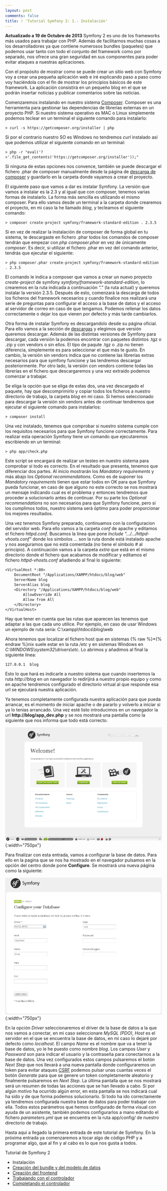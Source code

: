 ```yaml
---
layout: post
comments: false
title: ! 'Tutorial Symfony 2: 1.- Instalación'
---
```


**Actualizado a 19 de Octubre de 2013**
Symfony 2 es uno de los frameworks más usados para trabajar con PHP. Además de facilitarnos muchas cosas a los desarrolladores ya que contiene numerosos bundles (paquetes) que podemos usar tanto con todo el conjunto del framework como por separado, nos ofrece una gran seguridad en sus componentes para poder evitar ataques a nuestras aplicaciones.

Con el propósito de mostrar como se puede crear un sitio web con Symfony voy a crear una pequeña aplicación web e iré explicando paso a paso como voy haciéndola con el fin de mostrar los principios básicos de este framework. La aplicación consistirá en un pequeño blog en el que se podrán insertar noticias y publicar comentarios sobre las noticias.

<!--more-->

Comenzaremos instalando en nuestro sistema [Composer](http://getcomposer.org). Composer es una herramienta para gestionar las dependencias de librerias externas en un proyecto PHP. Si nuestro sistema operativo es MAC o Linux simplemente podemos teclear en un terminal el siguiente comando para instalarlo:

``` none
> curl -s https://getcomposer.org/installer | php
```

Si por el contrario nuestro SO es Windows no tendremos *curl* instalado así que podemos utilizar el siguiente comando en un terminal:

``` none
> php -r "eval('?>'.file_get_contents('https://getcomposer.org/installer'));"
```

Si ninguna de estas opciones nos convence, también se puede descargar el fichero .phar de composer manualmente desde la página de [descarga de composer](http://getcomposer.org/download/) y guardarlo en la carpeta donde vayamos a crear el proyecto.

El siguiente paso que vamos a dar es instalar Symfony. La versión que vamos a instalar es la 2.3 y al igual que con composer, tenemos varias formas de instalarlo. La forma más sencilla es utilizando el mismo composer. Para ello vamos desde un terminal a la carpeta donde crearemos el proyecto, en mi caso la he llamado *blog*, y tecleamos el siguiente comando:

``` none
> composer create-project symfony/framework-standard-edition . 2.3.5
```

Si en vez de realizar la instalación de composer de forma global en tu sistema, te descargaste en fichero .phar todos los comandos de composer tendrán que empezar con *php composer.phar* en vez de únicamente *composer*. Es decir, si utilizar el fichero .phar en vez del comando anterior, tendrás que ejecutar el siguiente:

``` none
> php composer.phar create-project symfony/framework-standard-edition . 2.3.5
```

El comando le indica a composer que vamos a crear un nuevo proyecto *create-project* de symfony *symfony/framework-standard-edition*, lo crearemos en la ruta indicada a continuación *"."* (la ruta actual) y queremos instalar la versión 2.3.5. Después de esto, comenzará la descarga de todos los ficheros del framework necesarios y cuando finalice nos realizará una serie de preguntas para configurar el acceso a la base de datos y el acceso al servidor de correo en caso de que tengamos. Podemos rellenar los datos correctamente o dejar los que vienen por defecto y más tarde cambiarlos.

Otra forma de instalar Symfony es descargandolo desde su página oficial. Para ello vamos a la sección de [descargas](http://symfony.com/download) y elegimos que versión queremos descargar. Además de las distintas versiones de Symfony para descargar, cada versión la podemos encontrar con paquetes distintos .tgz o .zip y con vendors o sin ellos. El tipo de paqute .tgz o .zip no tienen diferencia, simplemente es para seleccionar el que más te gusto. En cambio, la versión sin vendors indica que no contiene las librerías extras necesarios para que symfony funcione y las tendremos descargar posteriormente. Por otro lado, la versión con vendors contiene todas las librerías en el fichero que descargaremos y una vez extraido podemos comenzar a trabajar.

Se eliga la opción que se eliga de estas dos, una vez descargado el paquete, hay que descomprimirlo y copiar todos los ficheros a nuestro directorio de trabajo, la carpeta *blog* en mi caso. Si hemos seleccionado para descargar la versión sin vendors antes de continuar tendremos que ejecutar el siguiente comando para instalarlos:

``` none
> composer install
```

Una vez instalado, tenemos que comprobar si nuestro sistema cumple con los requisitos necesarios para que Symfony funcione correctamente. Para realizar esta operación Symfony tiene un comando que ejecutaremos escribiendo en un terminal:

``` none
> php app/check.php
```

Este script se encargará de realizar un testeo en nuestro sistema para comprobar si todo es correcto. En el resultado que presenta, tenemos que diferenciar dos partes. Al inicio mostrarán los *Mandatory requirements* y más abajo los *Optional recommendations*. Como es de suponer los *Mandatory requirements* tienen que estar todos en OK para que Symfony pueda funcionar, en caso de que alguno no este correcto se nos mostrará un mensaje indicando cual es el problema y entonces tendremos que proceder a solucionarlo antes de continuar. Por su parte los *Optional recommendations* no son necesarios para que Symfony funcione, pero si los cumplimos todos, nuestro sistema será óptimo para poder proporcionar los mejores resultados.

Una vez tenemos Symfony preparado, continuamos con la configuracion del servidor web. Para ello vamos a la carpeta *conf* de apache y editamos el fichero *httpd.conf*. Buscamos la línea que pone *Include ".../.../httpd-vhosts.conf"* donde los simbolos ... son la ruta donde está instalado apache  y nos aseguramos que no está comentada (no tiene el símbolo # al principio). A continuación vamos a la carpeta *extra* que está en el mismo directorio donde el fichero que acabamos de modificar y editamos el fichero *httpd-vhosts.conf* añadiendo al final lo siguiente:

``` none
<VirtualHost *:80>
    DocumentRoot "/Applications/XAMPP/htdocs/blog/web"
    ServerName blog
    ServerAlias blog
    <Directory "/Applications/XAMPP/htdocs/blog/web"
        AllowOverride All
        Allow from All
    </Directory>
</VirtualHost>
```

Hay que tener en cuenta que las rutas que aparecen las tenemos que adaptar a las que cada uno utilice. Por ejemplo, en caso de usar Windows un ejemplo de ruta sería: C:\\xampp\\htdocs\\blog\\web

Ahora tenemos que localizar el fichero host que en sistemas {% raw %}*{% endraw %}nix suele estar en la ruta */etc* y en sistemas Windows en *C:\\WINDOWS\\system32\\drivers\\etc*. Lo abrimos y añadimos al final la siguiente línea:

``` none
127.0.0.1  blog
```

Esto lo que hará es indicarle a nuestro sistema que cuando insertemos la ruta *http://blog* en un navegador lo redirijirá a nuestro propio equipo y como en apache tendremos configurado el directorio virtual al que responde esa url se ejecutará nuestra aplicación.

Ya tenemos completamente configurada nuestra aplicación para que pueda arrancar, es el momento de iniciar apache o de pararlo y volverlo a iniciar si ya lo tenias arrancado. Una vez esté listo introducimos en un navegador la url **http://blog/app_dev.php** y se nos mostrará una pantalla como la siguiente que nos informa que todo está correcto.

![Instalación de Symfony con éxito](/uploads/posts/images/symfony-installed.jpg){:width="750px"}

Para finalizar con esta entrada, vamos a configurar la base de datos. Para ello en la pagina que se nos ha mostrado en el navegador pulsamos en la opción del centro donde pone **Configure**. Se mostrará una nueva página como la siguiente:

![Pantalla configuración Symfony](/uploads/posts/images/symfony-configuration.jpg){:width="750px"}

En la opción *Driver* seleccionaremos el driver de la base de datos a la que nos vamos a conectar, en mi caso seleccionare *MySQL (PDO)*, *Host* es el servidor en el que se encuentra la base de datos, en mi caso lo dejaré por defecto como *localhost*. El campo *Name* es el nombre que va a tener la base de datos, yo le he puesto como nombre *blog*. Los campos *User* y *Password* son para indicar el usuario y la contraseña para conectarnos a la base de datos. Una vez configurados estos campos pulsaremos el botón *Next Step* que nos llevará a una nueva pantalla donde configuraremos un token para evitar ataques [CSRF](http://es.wikipedia.org/wiki/CSRF) podemos pulsar unas cuantas veces el botón *Generate* para que se genere un token completamente aleatorio y finalmente pulsaremos en *Next Step*. La última pantalla que se nos mostrará será un resumen de todas las acciones que se han llevado a cabo. Si por algún motivo ha ocurrido algún error, en esta pantalla se nos indicará cual ha sido y de que forma podemos solucionarlo. Si todo ha ido correctamente ya tendremos configurada nuestra base de datos para poder trabajar con ella. Todos estos parámetros que hemos configurado de forma visual con ayuda de un asistente, también podemos configurarlos a mano editando el fichero *parameters.yml* que se encuentra en la ruta app/config/ de nuestro directorio de trabajo.

Hasta aquí a llegado la primera entrada de este tutorial de Symfony. En la próxima entrada ya comenzaremos a tocar algo de código PHP y a programar algo, que al fin y al cabo es lo que nos gusta a todos.

Tutorial de Symfony 2

* Instalación
* [Creación del bundle y del modelo de datos](/2012/11/08/tutorial-symfony2-creacion-bundle-y-modelo-datos.html)
* [Creación del frontend](/2013/01/18/tutorial-symfony2-creacion-del-frontend.html)
* [Trabajando con el controlador](/2013/10/27/tutorial-symfony2-trabajando-con-el-controlador.html)
* [Completando el controlador](/2014/01/05/tutorial-symfony2-completando-controlador.html)
